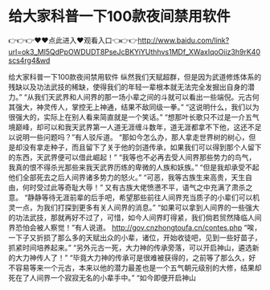 # 给大家科普一下100款夜间禁用软件

👉👉👉♥♥点此进入♥观看入口👈👉👉http://www.baidu.com/link?url=ok3_Ml5QdPpOWDUDT8PseJcBKYiYUthhvs1MDf_XWaxIqoOiiz3h9rK40scs4rg4&wd

给大家科普一下100款夜间禁用软件
纵然我们天赋超群，但是因为武道修炼体系的残缺以及功法武技的稀缺，使得我们的年轻一辈根本就无法完全发掘出自身的潜力。”
    “从我们天武界和人间界的那一场小辈之间的斗就可以看出一些端倪。元古何其强大，神灵传人，掌控无上神通，结果不敌同级一拳。”
    “这说明什么，我们以为很强大的，实际上在别人看来简直就是一个笑话。”
    “想那叶长歌只不过是一介五气境巅峰，却可以和我天武界第一人道无涯缠斗数年，道无涯都拿不下他，这还不足以说明一些问题吗？”有人驳斥道。
    “那如今怎么办，那人拿走世界树的树心，但是却没有拿走种子，而且留下了关于他的剑道传承，如果我们可以得到那个人留下的东西，天武界便可以借此崛起！”
    “我等也不必再去受人间界那些势力的鸟气，我真的恨不得杀光那些来我天武界历练的卑微的人族和妖族。”
    “但是我却承受不起他们全部死去之后人间界诸多势力的怒火。”
    “可恶，我等古族生来高贵，天生自由，何时受过此等奇耻大辱！”
    又有古族大佬愤懑不平，语气之中充满了肃杀之意。
    “静静等待无涯前辈的后手吧，希望那些前往人间界充当质子的小辈们可以机灵一点，为我们打探到更多有关人间界的消息。”
    “如果可以拿到人间界的一些强大的功法武技，那就再好不过了，可惜，如今人间界盯得紧，我们倘若贸然降临人间界恐怕会被人察觉！”有人说道。
    http://gov.cnzhongtoufa.cn/contes.php
    “唉，一下子又折损了那么多的天赋出众的小辈，诸位，开始收徒吧，见到一些好苗子，抓紧时间培养起来。”
    “另外元古一死，大力神的传承旁落，可以开启神山，遴选新的大力神传人了！”
    “毕竟大力神的传承可是很难被获得的，之前等了那么久，好不容易等来一个元古，本来以他的潜力最差也是一个五气朝元级别的大修，结果却死在了人间界一个寂寂无名的小辈手中。”
    “如今即便开启神山
